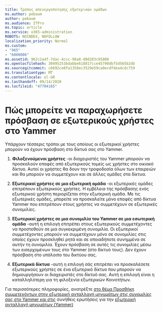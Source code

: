 ```yaml
---
title: Τρόπος απενεργοποίησης εξωτερικών ομάδων
ms.author: pebaum
author: pebaum
ms.audience: ITPro
ms.topic: article
ms.service: o365-administration
ROBOTS: NOINDEX, NOFOLLOW
localization_priority: Normal
ms.custom:
- "965"
- "6000006"
ms.assetid: 962c2a4f-7dac-4ccc-98a8-d0d283c95808
ms.openlocfilehash: 30495253bdabbe618817cce45790dbf5d565b2db
ms.sourcegitcommit: c6692ce0fa1358ec3529e59ca0ecdfdea4cdc759
ms.translationtype: MT
ms.contentlocale: el-GR
ms.lasthandoff: 09/14/2020
ms.locfileid: "47704165"
---
```

# <a name="how-to-give-access-to-external-users-in-yammer"></a>Πώς μπορείτε να παραχωρήσετε πρόσβαση σε εξωτερικούς χρήστες στο Yammer

Υπάρχουν τέσσερις τρόποι με τους οποίους οι εξωτερικοί χρήστες μπορούν να έχουν πρόσβαση στο δίκτυό σας στο Yammer.
  
1. **Φιλοξενούμενοι χρήστες** -οι διαχειριστές του Yammer μπορούν να προσκαλούν επαφές από εξωτερικούς τομείς ως χρήστες στο οικιακό δίκτυο. Αυτοί οι χρήστες θα δουν την τροφοδοσία όλων των εταιρειών και θα μπορούν να συμμετέχουν και σε άλλες ομάδες στα δίκτυα.

2. **Εξωτερικοί χρήστες σε μια εξωτερική ομάδα** -οι εξωτερικές ομάδες επιτρέπουν εξωτερικούς χρήστες. Η εμβέλεια της πρόσβασης ενός εξωτερικού χρήστη περιορίζεται στην εξωτερική ομάδα. Με τις εξωτερικές ομάδες, μπορείτε να προσκαλείτε μόνο επαφές από δίκτυα Yammer που επιτρέπουν στους χρήστες να συμμετέχουν σε εξωτερικές συνομιλίες.

3. **Εξωτερικοί χρήστες σε μια συνομιλία του Yammer σε μια εσωτερική ομάδα** -αυτή η επιλογή επιτρέπει στους εξωτερικούς συμμετέχοντες να προστεθούν σε μια συγκεκριμένη συνομιλία. Οι εξωτερικοί συμμετέχοντες μπορούν να συμμετέχουν μόνο σε συνομιλίες στις οποίες έχουν προσκληθεί ρητά και σε οποιαδήποτε συνημμένα σε αυτήν τη συνομιλία. Έχουν πρόσβαση σε αυτές τις συνομιλίες μέσω των εισερχομένων τους στο Yammer (στο δίκτυό τους). Δεν έχουν πρόσβαση στο υπόλοιπο του δικτύου σας.

4. **Εξωτερικά δίκτυα** -αυτή η επιλογή σάς επιτρέπει να προσκαλέσετε εξωτερικούς χρήστες σε ένα εξωτερικό δίκτυο που μπορούν να δημιουργήσουν οι διαχειριστές στο δίκτυό σας. Αυτή η επιλογή είναι η καταλληλότερη για τη φιλοξενία εξωτερικών Κοινοτήτων.

Για περισσότερες πληροφορίες, ανατρέξτε [στο θέμα Προσθήκη συμμετεχόντων στην εξωτερική ανταλλαγή μηνυμάτων στις συνομιλίες σας στο Yammer και στις](https://docs.microsoft.com/yammer/work-with-external-users/add-external-participants) συνήθεις ερωτήσεις για την [εξωτερική ανταλλαγή μηνυμάτων (Yammer)](https://docs.microsoft.com/yammer/work-with-external-users/external-messaging-faq)
  